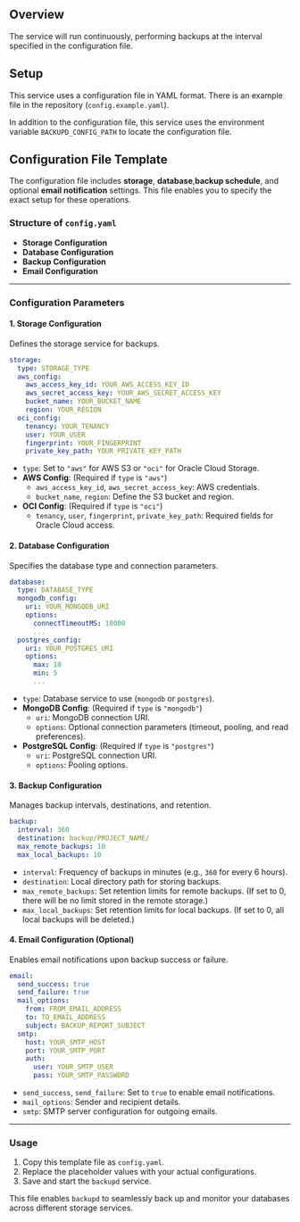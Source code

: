 ## Overview

The service will run continuously, performing backups at the interval specified in the configuration file.

## Setup

This service uses a configuration file in YAML format. There is an example file in the repository (`config.example.yaml`).

In addition to the configuration file, this service uses the environment variable `BACKUPD_CONFIG_PATH` to locate the configuration file.

## Configuration File Template

The configuration file includes **storage**, **database**,**backup schedule**, and optional **email notification** settings. This file enables you to specify the exact setup for these operations.

### Structure of `config.yaml`

- **Storage Configuration**
- **Database Configuration**
- **Backup Configuration**
- **Email Configuration**

---

### Configuration Parameters

#### 1. Storage Configuration
Defines the storage service for backups.

```yaml
storage:
  type: STORAGE_TYPE
  aws_config:
    aws_access_key_id: YOUR_AWS_ACCESS_KEY_ID
    aws_secret_access_key: YOUR_AWS_SECRET_ACCESS_KEY
    bucket_name: YOUR_BUCKET_NAME
    region: YOUR_REGION
  oci_config:
    tenancy: YOUR_TENANCY
    user: YOUR_USER
    fingerprint: YOUR_FINGERPRINT
    private_key_path: YOUR_PRIVATE_KEY_PATH
```

- `type`: Set to `"aws"` for AWS S3 or `"oci"` for Oracle Cloud Storage.
- **AWS Config**: (Required if `type` is `"aws"`)
  - `aws_access_key_id`, `aws_secret_access_key`: AWS credentials.
  - `bucket_name`, `region`: Define the S3 bucket and region.
- **OCI Config**: (Required if `type` is `"oci"`)
  - `tenancy`, `user`, `fingerprint`, `private_key_path`: Required fields for Oracle Cloud access.

#### 2. Database Configuration
Specifies the database type and connection parameters.

```yaml
database:
  type: DATABASE_TYPE
  mongodb_config:
    uri: YOUR_MONGODB_URI
    options:
      connectTimeoutMS: 10000
      ...
  postgres_config:
    uri: YOUR_POSTGRES_URI
    options:
      max: 10
      min: 5
      ...
```

- `type`: Database service to use (`mongodb` or `postgres`).
- **MongoDB Config**: (Required if `type` is `"mongodb"`)
  - `uri`: MongoDB connection URI.
  - `options`: Optional connection parameters (timeout, pooling, and read preferences).
- **PostgreSQL Config**: (Required if `type` is `"postgres"`)
  - `uri`: PostgreSQL connection URI.
  - `options`: Pooling options.

#### 3. Backup Configuration
Manages backup intervals, destinations, and retention.

```yaml
backup:
  interval: 360
  destination: backup/PROJECT_NAME/
  max_remote_backups: 10
  max_local_backups: 10
```

- `interval`: Frequency of backups in minutes (e.g., `360` for every 6 hours).
- `destination`: Local directory path for storing backups.
- `max_remote_backups`: Set retention limits for remote backups. (If set to 0, there will be no limit stored in the remote storage.)
- `max_local_backups`: Set retention limits for local backups. (If set to 0, all local backups will be deleted.)

#### 4. Email Configuration (Optional)
Enables email notifications upon backup success or failure.

```yaml
email:
  send_success: true
  send_failure: true
  mail_options:
    from: FROM_EMAIL_ADDRESS
    to: TO_EMAIL_ADDRESS
    subject: BACKUP_REPORT_SUBJECT
  smtp:
    host: YOUR_SMTP_HOST
    port: YOUR_SMTP_PORT
    auth:
      user: YOUR_SMTP_USER
      pass: YOUR_SMTP_PASSWORD
```

- `send_success`, `send_failure`: Set to `true` to enable email notifications.
- `mail_options`: Sender and recipient details.
- `smtp`: SMTP server configuration for outgoing emails.

---

### Usage
1. Copy this template file as `config.yaml`.
2. Replace the placeholder values with your actual configurations.
3. Save and start the `backupd` service.

This file enables `backupd` to seamlessly back up and monitor your databases across different storage services.


